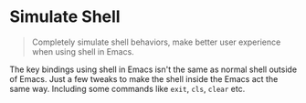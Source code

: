 # Simulate Shell
> Completely simulate shell behaviors, make better user 
experience when using shell in Emacs.

The key bindings using shell in Emacs isn't the same as 
normal shell outside of Emacs. Just a few tweaks to make 
the shell inside the Emacs act the same way. Including 
some commands like `exit`, `cls`, `clear` etc.
